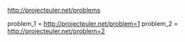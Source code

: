 http://projecteuler.net/problems

problem_1 = http://projecteuler.net/problem=1
problem_2 = http://projecteuler.net/problem=2
